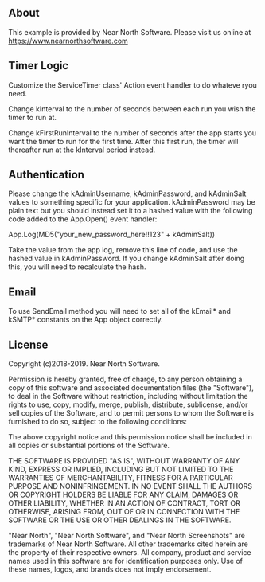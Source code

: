 ## About
This example is provided by Near North Software. Please visit us online at https://www.nearnorthsoftware.com


## Timer Logic

Customize the ServiceTimer class' Action event handler to do whateve ryou need.

Change kInterval to the number of seconds between each run you wish the timer to run at.

Change kFirstRunInterval to the number of seconds after the app starts you want the timer to run for the first time.
After this first run, the timer will thereafter run at the kInterval period instead.


## Authentication

Please change the kAdminUsername, kAdminPassword, and kAdminSalt values to something specific for your application.
kAdminPassword may be plain text but you should instead set it to a hashed value with the following code added to the
App.Open() event handler:

App.Log(MD5("your_new_password_here!!123" + kAdminSalt))

Take the value from the app log, remove this line of code, and use the hashed value in kAdminPassword. If you change
kAdminSalt after doing this, you will need to recalculate the hash.


## Email

To use SendEmail method you will need to set all of the kEmail* and kSMTP* constants on the App object correctly.


## License

Copyright (c)2018-2019. Near North Software.

Permission is hereby granted, free of charge, to any person obtaining a copy of this software and associated
documentation files (the "Software"), to deal in the Software without restriction, including without limitation the
rights to use, copy, modify, merge, publish, distribute, sublicense, and/or sell copies of the Software, and to permit
persons to whom the Software is furnished to do so, subject to the following conditions:

The above copyright notice and this permission notice shall be included in all copies or substantial portions of the
Software.

THE SOFTWARE IS PROVIDED "AS IS", WITHOUT WARRANTY OF ANY KIND, EXPRESS OR IMPLIED, INCLUDING BUT NOT LIMITED TO THE
WARRANTIES OF MERCHANTABILITY, FITNESS FOR A PARTICULAR PURPOSE AND NONINFRINGEMENT. IN NO EVENT SHALL THE AUTHORS OR
COPYRIGHT HOLDERS BE LIABLE FOR ANY CLAIM, DAMAGES OR OTHER LIABILITY, WHETHER IN AN ACTION OF CONTRACT, TORT OR
OTHERWISE, ARISING FROM, OUT OF OR IN CONNECTION WITH THE SOFTWARE OR THE USE OR OTHER DEALINGS IN THE SOFTWARE.


"Near North", "Near North Software", and "Near North Screenshots" are trademarks of Near North Software. All other
trademarks cited herein are the property of their respective owners. All company, product and service names used in
this software are for identification purposes only. Use of these names, logos, and brands does not imply endorsement.
